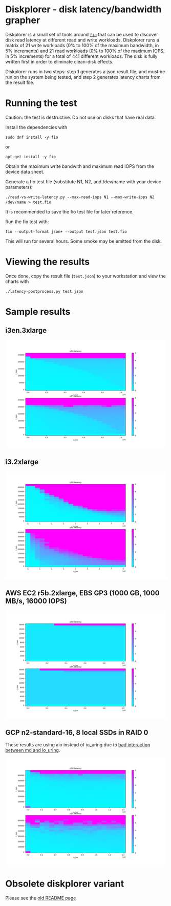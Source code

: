 Diskplorer - disk latency/bandwidth grapher
===========================================

Diskplorer is a small set of tools around <code>[fio](https://github.com/axboe/fio)</code> that can be used to discover disk read latency at different read and write workloads. Diskplorer runs a matrix of 21 write workloads (0% to 100% of the maximum bandwidth, in 5% increments) and 21 read workloads (0% to 100% of the maximum IOPS, in 5% increments) for a total of 441 different workloads. The disk is fully written first in order to eliminate clean-disk effects.

Diskplorer runs in two steps: step 1 generates a json result file, and must be run on the system being tested, and step 2 generates latency charts from the result file.


# Running the test

Caution: the test is destructive. Do not use on disks that have real data.

Install the dependencies with

    sudo dnf install -y fio

or

    apt-get install -y fio

Obtain the maximum write bandwith and maximum read IOPS from the device data sheet.

Generate a fio test file (substitute N1, N2, and /dev/name with your device parameters):

    ./read-vs-write-latency.py --max-read-iops N1 --max-write-iops N2 /dev/name > test.fio

It is recommended to save the fio test file for later reference.

Run the fio test with:

    fio --output-format json+ --output test.json test.fio

This will run for several hours. Some smoke may be emitted from the disk.

# Viewing the results

Once done, copy the result file (`test.json`) to your workstation and view the charts with

    ./latency-postprocess.py test.json


# Sample results

## i3en.3xlarge

![i3en.3xlarge chart](latency-matrix-results/i3en.3xlarge.png)

## i3.2xlarge

![i3.2xlarge chart](latency-matrix-results/i3.2xlarge.png)

## AWS EC2 r5b.2xlarge, EBS GP3 (1000 GB, 1000 MB/s, 16000 IOPS)

![EBS GP3 1000 MB/s, 16000 IOPS](latency-matrix-results/r2b.2xlarge-ebs-gp3-1000g-w1000-r16000.png)

## GCP n2-standard-16, 8 local SSDs in RAID 0

These results are using aio instead of io_uring due to [bad interaction between md and io_uring](https://lore.kernel.org/linux-raid/ee22cbab-950f-cdb0-7ef0-5ea0fe67c628@kernel.dk/).

![n2-standard-16 with 8 local SSDs](latency-matrix-results/gcp-n2-16-8local.png)

# Obsolete diskplorer variant

Please see the [old README page](OLD.md)

